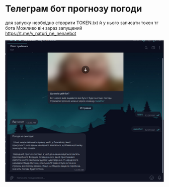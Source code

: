 # Телеграм бот прогнозу погоди

для запуску необхідно створити TOKEN.txt й у нього записати токен тг бота
Можливо він зараз запущений\
https://t.me/v_naturi_ne_nenaebot

![plot](./bot_works.png)